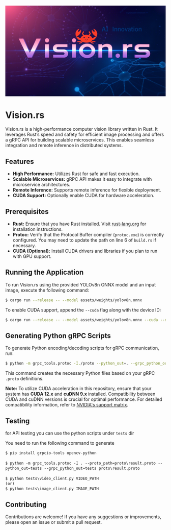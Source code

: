 ![Rust Logo](assets/vision.rs.png)
# Vision.rs
Vision.rs is a high-performance computer vision library written in Rust.
It leverages Rust’s speed and safety for efficient image processing and offers a gRPC API for building scalable microservices. This enables seamless integration and remote inference in distributed systems.

## Features

- **High Performance:** Utilizes Rust for safe and fast execution.
- **Scalable Microservices:**  gRPC API makes it easy to integrate with microservice architectures.
- **Remote Inference:** Supports remote inference for flexible deployment.
- **CUDA Support:** Optionally enable CUDA for hardware acceleration.

## Prerequisites

- **Rust:** Ensure that you have Rust installed. Visit [rust-lang.org](https:www.rust-lang.org)
  for installation instructions.
- **Protoc:** Verify that the Protocol Buffer compiler (`protoc.exe`) is correctly configured.
  You may need to update the path on line 6 of `build.rs` if necessary.
- **CUDA (Optional):** Install CUDA drivers and libraries if you plan to run with GPU support.

## Running the Application

To run Vision.rs using the provided YOLOv8n ONNX model and an input image, execute the following command:

```bash
$ cargo run --release -- --model assets/weights/yolov8n.onnx
```

To enable CUDA support, append the `--cuda` flag along with the device ID:

```bash
$ cargo run --release -- --model assets/weights/yolov8n.onnx --cuda --device_id <id>
```

## Generating Python gRPC Scripts

To generate Python encoding/decoding scripts for gRPC communication, run:

```bash
$ python -m grpc_tools.protoc -I./proto --python_out=. --grpc_python_out=. ./proto/result.proto
```

This command creates the necessary Python files based on your gRPC `.proto` definitions.



**Note:** To utilize CUDA acceleration in this repository, ensure that your system has **CUDA 12.x** and **cuDNN 9.x** installed. Compatibility between CUDA and cuDNN versions is crucial for optimal performance. For detailed compatibility information, refer to [NVIDIA's support matrix](https://docs.nvidia.com/deeplearning/cudnn/backend/latest/reference/support-matrix.html).

## Testing

for API testing you can use the python scripts under `tests` dir

You need to run the following command to generate

```
$ pip install grpcio-tools opencv-python

$ python -m grpc_tools.protoc -I . --proto_path=proto\result.proto --python_out=tests --grpc_python_out=tests proto\result.proto

$ python tests\video_client.py VIDEO_PATH
(or)
$ python tests\image_client.py IMAGE_PATH
```

## Contributing

Contributions are welcome! If you have any suggestions or improvements, please open an issue or submit a pull request.